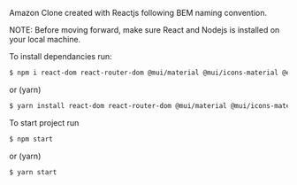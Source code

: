 Amazon Clone created with Reactjs following BEM naming convention.

NOTE: Before moving forward, make sure React and Nodejs is installed on your local machine.

To install dependancies run:

```bash
$ npm i react-dom react-router-dom @mui/material @mui/icons-material @emotion/react @emotion/styled
```

or (yarn)

```bash
$ yarn install react-dom react-router-dom @mui/material @mui/icons-material @emotion/react @emotion/styled
```

To start project run

```bash
$ npm start
```

or (yarn)

```bash
$ yarn start
```
